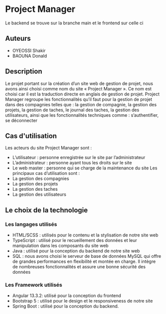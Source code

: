 

# Project Manager

Le backend se trouve sur la branche main et le frontend sur celle ci

## Auteurs

- OYEOSSI Shakir
- BAOUNA Donald


## Description

Le projet portant sur la création d’un site web de gestion de projet, nous avons ainsi
choisi comme nom du site « Project Manager ». Ce nom est choisi car il est la
traduction directe en anglais de gestion de projet.
Project Manager regroupe les fonctionnalités qu’il faut pour la gestion de projet
dans des compagnies telles que : la gestion de compagnie, la gestion des projets, la
gestion de taches, le journal des taches, la gestion des utilisateurs, ainsi que les
fonctionnalités techniques comme : s’authentifier, se déconnecter



## Cas d'utilisation

Les acteurs du site Project Manager sont :
- L’utilisateur : personne enregistrée sur le site par l’administrateur
- L’administrateur : personne ayant tous les droits sur le site
- Le web master : personne qui se charge de la maintenance du site
Les principaux cas d’utilisation sont :
- La gestion des compagnies
- La gestion des projets
- La gestion des taches
- La gestion des utilisateurs
## Le choix de la technologie

### Les langages utilisés
- HTML/SCSS : utilisés pour le contenu et la stylisation de notre site web
- TypeScript : utilisé pour le recueillement des données et leur manipulation dans les composants du site web
- Java : utilisé pour la conception du backend de notre site web
- SQL : nous avons choisi le serveur de base de données MySQL qui offre de grandes performances en flexibilité et montée en charge. Il intègre de nombreuses fonctionnalités et assure une bonne sécurité des données
### Les Framework utilisés
- Angular 13.3.2: utilisé pour la conception du frontend
- Bootstrap 5 : utilisé pour le design et le responsiveness de notre site
- Spring Boot : utilisé pour la conception du backend.
